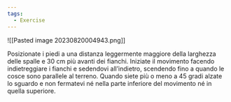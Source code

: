 ```yaml
---
tags:
  - Exercise
---
```



![[Pasted image 20230820004943.png]]

Posizionate i piedi a una distanza leggermente maggiore della larghezza delle spalle e 30 cm più avanti dei fianchi.
Iniziate il movimento facendo indietreggiare i fianchi e sedendovi all’indietro, scendendo fino a quando le cosce sono parallele al terreno.
Quando siete più o meno a 45 gradi alzate lo sguardo e non fermatevi né nella parte inferiore del movimento né in quella superiore.
